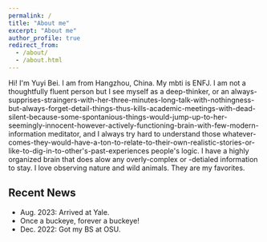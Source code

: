 ```yaml
---
permalink: /
title: "About me"
excerpt: "About me"
author_profile: true
redirect_from: 
  - /about/
  - /about.html
---
```


Hi! I'm Yuyi Bei. I am from Hangzhou, China. My mbti is ENFJ. I am not a thoughtfully fluent person but I see myself as a deep-thinker, or an always-supprises-straingers-with-her-three-minutes-long-talk-with-nothingness-but-always-forget-detail-things-thus-kills-academic-meetings-with-dead-silent-because-some-spontanious-things-would-jump-up-to-her-seemingly-innocent-however-actively-functioning-brain-with-few-modern-information meditator, and I always try hard to understand those whatever-comes-they-would-have-a-ton-to-relate-to-their-own-realistic-stories-or-like-to-dig-in-to-other's-past-experiences people's logic. I have a highly organized brain that does alow any overly-complex or -detialed information to stay. I love observing nature and wild animals. They are my favorites.

Recent News
------
* Aug. 2023: Arrived at Yale. 
* Once a buckeye, forever a buckeye!
* Dec. 2022: Got my BS at OSU. 

